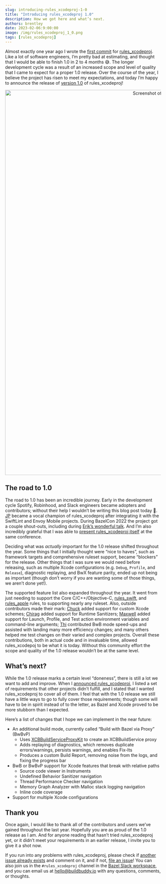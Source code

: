```yaml
---
slug: introducing-rules_xcodeproj-1-0
title: "Introducing rules_xcodeproj 1.0"
description: How we got here and what’s next.
authors: brentley
date: 2023-02-06:9:00:00
image: /img/rules_xcodeproj_1_0.png
tags: [rules_xcodeproj]
---
```


Almost exactly one year ago I wrote the [first commit][first-commit] for
[rules_xcodeproj][rules_xcodeproj]. Like a lot of software engineers, I’m pretty
bad at estimating, and thought that I would be able to finish 1.0 in 2 to 4
months 😅. The longer development cycle was a result of an increased scope and
level of quality that I came to expect for a proper 1.0 release. Over the course
of the year, I believe the project has risen to meet my expectations, and today
I’m happy to announce the release of [version 1.0][version-1.0] of
rules_xcodeproj!

[first-commit]: https://github.com/buildbuddy-io/rules_xcodeproj/commit/0bb516569aee5dd49b004c89a761b5d186f25b15
[rules_xcodeproj]: https://github.com/buildbuddy-io/rules_xcodeproj
[version-1.0]: https://github.com/buildbuddy-io/rules_xcodeproj/releases/tag/1.0.1

<!-- truncate -->

<div align="center">
  <img alt="Screenshot of a rules_xcodeproj generated project open in Xcode" src="/img/blog/rules_xcodeproj_screenshot.png" width="1245" />
</div>

## The road to 1.0

The road to 1.0 has been an incredible journey. Early in the development cycle
Spotify, Robinhood, and Slack engineers became adopters and contributors;
without their help I wouldn’t be writing this blog post today 🙏.
[JP](https://github.com/jpsim) became a vocal champion of rules_xcodeproj after
integrating it with the SwiftLint and Envoy Mobile projects. During BazelCon
2022 the project got a couple shout-outs, including during
[Erik’s wonderful talk](https://youtu.be/wy3Q38VJ5uQ?t=1209). And I’m also
incredibly grateful that I was able to
[present rules_xcodeproj itself](https://youtu.be/B__SHnz3K3c) at the same
conference.

Deciding what was _actually_ important for the 1.0 release shifted throughout
the year. Some things that I initially thought were “nice to haves”, such as
framework targets and comprehensive ruleset support, became “blockers” for the
release. Other things that I was sure we would need before releasing, such as
multiple Xcode configurations (e.g. `Debug`, `Profile`, and `Release`),
diagnostic replaying, and BwX feature parity, ended up not being as important
(though don’t worry if you are wanting some of those things, we aren’t done
yet!).

The supported feature list also expanded throughout the year. It went from just
needing to support the Core C/C++/Objective-C, [rules_swift][rules_swift], and
[rules_apple][rules_apple] rules, to supporting nearly any ruleset. Also,
outside contributors made their mark: [Chuck](https://github.com/cgrindel) added
support for custom Xcode schemes; [Chirag](https://github.com/chiragramani)
added support for Runtime Sanitizers; [Maxwell](https://github.com/maxwellE)
added support for Launch, Profile, and Test action environment variables and
command-line arguments; [Thi](https://github.com/thii) contributed BwB mode
speed-ups and assisted with landing many more efficiency changes; and many
others helped me test changes on their varied and complex projects. Overall
these contributions, both in actual code and in invaluable time, allowed
rules_xcodepoj to be what it is today. Without this community effort the scope
and quality of the 1.0 release wouldn’t be at the same level.

[rules_apple]: https://github.com/bazelbuild/rules_apple
[rules_swift]: https://github.com/bazelbuild/rules_swift

## What’s next?

While the 1.0 release marks a certain level “doneness”, there is still a lot we
want to add and improve. When I
[announced rules_xcodeproj](meet-rules_xcodeproj.md), I listed a set of
requirements that other projects didn’t fulfill, and I stated that I wanted
rules_xcodeproj to cover all of them. I feel that with the 1.0 release we still
have a little ways to go to fully cover those requirements; though some
will have to be in spirit instead of to the letter, as Bazel and Xcode proved
to be more stubborn than I expected.

Here’s a list of changes that I hope we can implement in the near future:

- An additional build mode, currently called “Build with Bazel via Proxy”
  (BwBvP)
  - Uses [XCBBuildServiceProxyKit][xcbbuildserviceproxykit] to create an
    XCBBuildService proxy
  - Adds replaying of diagnostics, which removes duplicate errors/warnings,
    persists warnings, and enables Fix-Its
  - Produces a custom Build Report, removing noise from the logs, and fixing the
    progress bar
- BwB or BwBvP support for Xcode features that break with relative paths
  - Source code viewer in Instruments
  - Undefined Behavior Sanitizer navigation
  - Thread Performance Checker navigation
  - Memory Graph Analyzer with Malloc stack logging navigation
  - Inline code coverage
- Support for multiple Xcode configurations

[xcbbuildserviceproxykit]: https://github.com/MobileNativeFoundation/XCBBuildServiceProxyKit

## Thank you

Once again, I would like to thank all of the contributors and users we’ve gained
throughout the last year. Hopefully you are as proud of the 1.0 release as I am.
And for anyone reading that hasn’t tried rules_xcodeproj yet, or it didn’t meet
your requirements in an earlier release, I invite you to give it a shot now.

If you run into any problems with rules_xcodeproj, please check if
[another issue already exists][issues] and comment on it, and if not,
[file an issue][file-an-issue]! You can also join us in the `#rules_xcodeproj`
channel in the [Bazel Slack workspace][bazel-slack], and you can email us at
[hello@buildbuddy.io](mailto:hello@buildbuddy.io) with any questions, comments, or thoughts.

[bazel-slack]: https://slack.bazel.build/
[file-an-issue]: https://github.com/buildbuddy-io/rules_xcodeproj/issues/new/choose
[issues]: https://github.com/buildbuddy-io/rules_xcodeproj/issues
